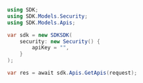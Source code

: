 <!-- Start SDK Example Usage -->
```csharp
using SDK;
using SDK.Models.Security;
using SDK.Models.Apis;

var sdk = new SDKSDK(
    security: new Security() {
        apiKey = "",
    }
);

var res = await sdk.Apis.GetApis(request);
```
<!-- End SDK Example Usage -->